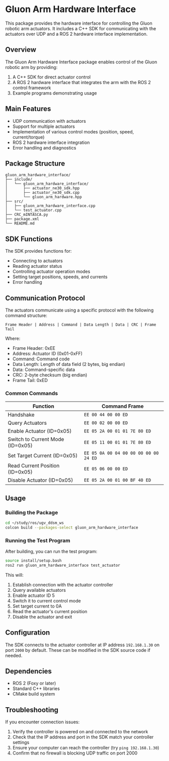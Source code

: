 # Gluon Arm Hardware Interface

This package provides the hardware interface for controlling the Gluon robotic arm actuators. It includes a C++ SDK for communicating with the actuators over UDP and a ROS 2 hardware interface implementation.

## Overview

The Gluon Arm Hardware Interface package enables control of the Gluon robotic arm by providing:

1. A C++ SDK for direct actuator control
2. A ROS 2 hardware interface that integrates the arm with the ROS 2 control framework
3. Example programs demonstrating usage

## Main Features

- UDP communication with actuators
- Support for multiple actuators
- Implementation of various control modes (position, speed, current/torque)
- ROS 2 hardware interface integration
- Error handling and diagnostics

## Package Structure

```
gluon_arm_hardware_interface/
├── include/
│   └── gluon_arm_hardware_interface/
│       ├── actuator_ne30_sdk.hpp
│       ├── actuator_ne30_sdk.cpp
│       └── gluon_arm_hardware.hpp
├── src/
│   ├── gluon_arm_hardware_interface.cpp
│   └── test_actuator.cpp
├── CRC_mINTASCA.py
├── package.xml
└── README.md
```

## SDK Functions

The SDK provides functions for:

- Connecting to actuators
- Reading actuator status
- Controlling actuator operation modes
- Setting target positions, speeds, and currents
- Error handling

## Communication Protocol

The actuators communicate using a specific protocol with the following command structure:

```
Frame Header | Address | Command | Data Length | Data | CRC | Frame Tail
```

Where:
- Frame Header: 0xEE
- Address: Actuator ID (0x01-0xFF)
- Command: Command code
- Data Length: Length of data field (2 bytes, big endian)
- Data: Command-specific data
- CRC: 2-byte checksum (big endian)
- Frame Tail: 0xED

### Common Commands

| Function | Command Frame |
|----------|---------------|
| Handshake | `EE 00 44 00 00 ED` |
| Query Actuators | `EE 00 02 00 00 ED` |
| Enable Actuator (ID=0x05) | `EE 05 2A 00 01 01 7E 80 ED` |
| Switch to Current Mode (ID=0x05) | `EE 05 11 00 01 01 7E 80 ED` |
| Set Target Current (ID=0x05) | `EE 05 0A 00 04 00 00 00 00 00 24 ED` |
| Read Current Position (ID=0x05) | `EE 05 06 00 00 ED` |
| Disable Actuator (ID=0x05) | `EE 05 2A 00 01 00 BF 40 ED` |

## Usage

### Building the Package

```bash
cd ~/study/ros/ugv_ddsm_ws
colcon build --packages-select gluon_arm_hardware_interface
```

### Running the Test Program

After building, you can run the test program:

```bash
source install/setup.bash
ros2 run gluon_arm_hardware_interface test_actuator
```

This will:
1. Establish connection with the actuator controller
2. Query available actuators
3. Enable actuator ID 5
4. Switch it to current control mode
5. Set target current to 0A
6. Read the actuator's current position
7. Disable the actuator and exit

## Configuration

The SDK connects to the actuator controller at IP address `192.168.1.30` on port `2000` by default. These can be modified in the SDK source code if needed.

## Dependencies

- ROS 2 (Foxy or later)
- Standard C++ libraries
- CMake build system

## Troubleshooting

If you encounter connection issues:
1. Verify the controller is powered on and connected to the network
2. Check that the IP address and port in the SDK match your controller settings
3. Ensure your computer can reach the controller (try `ping 192.168.1.30`)
4. Confirm that no firewall is blocking UDP traffic on port 2000